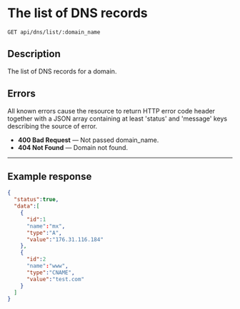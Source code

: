# The list of DNS records

    GET api/dns/list/:domain_name

## Description

The list of DNS records for a domain.

## Errors
All known errors cause the resource to return HTTP error code header together with a JSON array containing at least 'status' and 'message' keys describing the source of error.

- **400 Bad Request** — Not passed domain_name.
- **404 Not Found** — Domain not found.

***

## Example response

```json
{
  "status":true,
  "data":[
    {
      "id":1
      "name":"mx",
      "type":"A",
      "value":"176.31.116.184"
    },
    {
      "id":2
      "name":"www",
      "type":"CNAME",
      "value":"test.com"
    }
  ]
}
```
